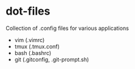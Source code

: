 # dot-files

Collection of .config files for various applications

- vim (.vimrc)
- tmux (.tmux.conf)
- bash (.bashrc)
- git (.gitconfig, .git-prompt.sh)
